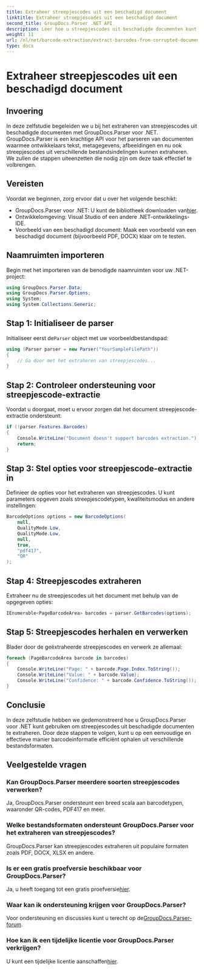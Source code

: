 ```yaml
---
title: Extraheer streepjescodes uit een beschadigd document
linktitle: Extraheer streepjescodes uit een beschadigd document
second_title: GroupDocs.Parser .NET API
description: Leer hoe u streepjescodes uit beschadigde documenten kunt extraheren met GroupDocs.Parser voor .NET. Uitgebreide tutorial met stapsgewijze instructies.
weight: 11
url: /nl/net/barcode-extraction/extract-barcodes-from-corrupted-document/
type: docs
---
```

# Extraheer streepjescodes uit een beschadigd document

## Invoering
In deze zelfstudie begeleiden we u bij het extraheren van streepjescodes uit beschadigde documenten met GroupDocs.Parser voor .NET. GroupDocs.Parser is een krachtige API voor het parseren van documenten waarmee ontwikkelaars tekst, metagegevens, afbeeldingen en nu ook streepjescodes uit verschillende bestandsindelingen kunnen extraheren. We zullen de stappen uiteenzetten die nodig zijn om deze taak effectief te volbrengen.
## Vereisten
Voordat we beginnen, zorg ervoor dat u over het volgende beschikt:
-  GroupDocs.Parser voor .NET: U kunt de bibliotheek downloaden van[hier](https://releases.groupdocs.com/parser/net/).
- Ontwikkelomgeving: Visual Studio of een andere .NET-ontwikkelings-IDE.
- Voorbeeld van een beschadigd document: Maak een voorbeeld van een beschadigd document (bijvoorbeeld PDF, DOCX) klaar om te testen.

## Naamruimten importeren
Begin met het importeren van de benodigde naamruimten voor uw .NET-project:
```csharp
using GroupDocs.Parser.Data;
using GroupDocs.Parser.Options;
using System;
using System.Collections.Generic;
```
## Stap 1: Initialiseer de parser
 Initialiseer eerst de`Parser` object met uw voorbeeldbestandspad:
```csharp
using (Parser parser = new Parser("YourSampleFilePath"))
{
    // Ga door met het extraheren van streepjescodes...
}
```
## Stap 2: Controleer ondersteuning voor streepjescode-extractie
Voordat u doorgaat, moet u ervoor zorgen dat het document streepjescode-extractie ondersteunt:
```csharp
if (!parser.Features.Barcodes)
{
    Console.WriteLine("Document doesn't support barcodes extraction.");
    return;
}
```
## Stap 3: Stel opties voor streepjescode-extractie in
Definieer de opties voor het extraheren van streepjescodes. U kunt parameters opgeven zoals streepjescodetypen, kwaliteitsmodus en andere instellingen:
```csharp
BarcodeOptions options = new BarcodeOptions(
    null,
    QualityMode.Low,
    QualityMode.Low,
    null,
    true,
    "pdf417",
    "QR"
);
```
## Stap 4: Streepjescodes extraheren
Extraheer nu de streepjescodes uit het document met behulp van de opgegeven opties:
```csharp
IEnumerable<PageBarcodeArea> barcodes = parser.GetBarcodes(options);
```
## Stap 5: Streepjescodes herhalen en verwerken
Blader door de geëxtraheerde streepjescodes en verwerk ze allemaal:
```csharp
foreach (PageBarcodeArea barcode in barcodes)
{
    Console.WriteLine("Page: " + barcode.Page.Index.ToString());
    Console.WriteLine("Value: " + barcode.Value);
    Console.WriteLine("Confidence: " + barcode.Confidence.ToString());
}
```

## Conclusie
In deze zelfstudie hebben we gedemonstreerd hoe u GroupDocs.Parser voor .NET kunt gebruiken om streepjescodes uit beschadigde documenten te extraheren. Door deze stappen te volgen, kunt u op een eenvoudige en effectieve manier barcodeinformatie efficiënt ophalen uit verschillende bestandsformaten.

## Veelgestelde vragen
### Kan GroupDocs.Parser meerdere soorten streepjescodes verwerken?
Ja, GroupDocs.Parser ondersteunt een breed scala aan barcodetypen, waaronder QR-codes, PDF417 en meer.
### Welke bestandsformaten ondersteunt GroupDocs.Parser voor het extraheren van streepjescodes?
GroupDocs.Parser kan streepjescodes extraheren uit populaire formaten zoals PDF, DOCX, XLSX en andere.
### Is er een gratis proefversie beschikbaar voor GroupDocs.Parser?
 Ja, u heeft toegang tot een gratis proefversie[hier](https://releases.groupdocs.com/).
### Waar kan ik ondersteuning krijgen voor GroupDocs.Parser?
 Voor ondersteuning en discussies kunt u terecht op de[GroupDocs.Parser-forum](https://forum.groupdocs.com/c/parser/17).
### Hoe kan ik een tijdelijke licentie voor GroupDocs.Parser verkrijgen?
 U kunt een tijdelijke licentie aanschaffen[hier](https://purchase.groupdocs.com/temporary-license/).